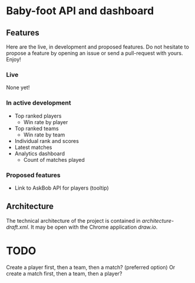 # Baby-foot API and dashboard

## Features

Here are the live, in development and proposed features. Do not hesitate to
propose a feature by opening an issue or send a pull-request with yours. Enjoy!

### Live

None yet!

### In active development

- Top ranked players
  - Win rate by player
- Top ranked teams
  - Win rate by team
- Individual rank and scores
- Latest matches
- Analytics dashboard
  - Count of matches played

### Proposed features

- Link to AskBob API for players (tooltip)

## Architecture

The technical architecture of the project is contained in
*architecture-draft.xml*. It may be open with the Chrome application *draw.io*.

# TODO

Create a player first, then a team, then a match? (preferred option)
Or create a match first, then a team, then a player?
